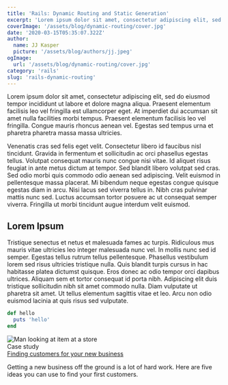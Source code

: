 ```yaml
---
title: 'Rails: Dynamic Routing and Static Generation'
excerpt: 'Lorem ipsum dolor sit amet, consectetur adipiscing elit, sed do eiusmod tempor incididunt ut labore et dolore magna aliqua. Praesent elementum facilisis leo vel fringilla est ullamcorper eget. At imperdiet dui accumsan sit amet nulla facilities morbi tempus.'
coverImage: '/assets/blog/dynamic-routing/cover.jpg'
date: '2020-03-15T05:35:07.322Z'
author:
  name: JJ Kasper
  picture: '/assets/blog/authors/jj.jpeg'
ogImage:
  url: '/assets/blog/dynamic-routing/cover.jpg'
category: 'rails'
slug: 'rails-dynamic-routing'
---
```


Lorem ipsum dolor sit amet, consectetur adipiscing elit, sed do
eiusmod tempor incididunt ut labore et dolore magna aliqua. Praesent
elementum facilisis leo vel fringilla est ullamcorper eget. At
imperdiet dui accumsan sit amet nulla facilities morbi tempus.
Praesent elementum facilisis leo vel fringilla. Congue mauris rhoncus
aenean vel. Egestas sed tempus urna et pharetra pharetra massa massa
ultricies.

Venenatis cras sed felis eget velit. Consectetur libero id faucibus
nisl tincidunt. Gravida in fermentum et sollicitudin ac orci
phasellus egestas tellus. Volutpat consequat mauris nunc congue nisi
vitae. Id aliquet risus feugiat in ante metus dictum at tempor. Sed
blandit libero volutpat sed cras. Sed odio morbi quis commodo odio
aenean sed adipiscing. Velit euismod in pellentesque massa placerat.
Mi bibendum neque egestas congue quisque egestas diam in arcu. Nisi
lacus sed viverra tellus in. Nibh cras pulvinar mattis nunc sed.
Luctus accumsan tortor posuere ac ut consequat semper viverra.
Fringilla ut morbi tincidunt augue interdum velit euismod.

## Lorem Ipsum

Tristique senectus et netus et malesuada fames ac turpis. Ridiculous
mus mauris vitae ultricies leo integer malesuada nunc vel. In mollis
nunc sed id semper. Egestas tellus rutrum tellus pellentesque.
Phasellus vestibulum lorem sed risus ultricies tristique nulla. Quis
blandit turpis cursus in hac habitasse platea dictumst quisque. Eros
donec ac odio tempor orci dapibus ultrices. Aliquam sem et tortor
consequat id porta nibh. Adipiscing elit duis tristique sollicitudin
nibh sit amet commodo nulla. Diam vulputate ut pharetra sit amet. Ut
tellus elementum sagittis vitae et leo. Arcu non odio euismod lacinia
at quis risus sed vulputate.

```ruby
def hello
  puts 'hello'
end
```

<div class="max-w-md mx-auto overflow-hidden bg-white shadow-md rounded-xl md:max-w-2xl">
  <div class="md:flex">
    <div class="md:flex-shrink-0">
      <img class="object-cover w-full h-56 md:w-48" src="/assets/blog/authors/jj.jpeg" alt="Man looking at item at a store">
    </div>
    <div class="p-8">
      <div class="text-sm font-semibold tracking-wide text-indigo-500 uppercase">Case study</div>
      <a href="#" class="block mt-1 text-lg font-medium leading-tight text-black hover:underline">Finding customers for your new business</a>
      <p class="mt-2 text-gray-500">Getting a new business off the ground is a lot of hard work. Here are five ideas you can use to find your first customers.</p>
    </div>
  </div>
</div>

